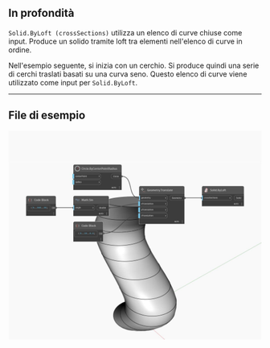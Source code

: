 ## In profondità
`Solid.ByLoft (crossSections)` utilizza un elenco di curve chiuse come input. Produce un solido tramite loft tra elementi nell'elenco di curve in ordine.

Nell'esempio seguente, si inizia con un cerchio. Si produce quindi una serie di cerchi traslati basati su una curva seno. Questo elenco di curve viene utilizzato come input per `Solid.ByLoft`.

___
## File di esempio

![ByLoft (crossSections)](./Autodesk.DesignScript.Geometry.Solid.ByLoft(crossSections)_img.jpg)

